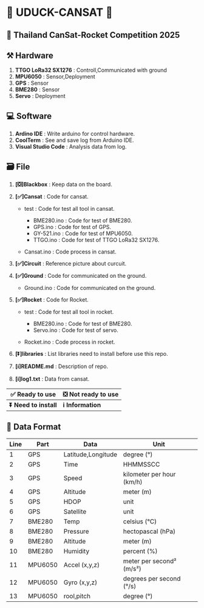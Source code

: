 # **🦆 UDUCK-CANSAT 🦆**
## **🚀 Thailand CanSat-Rocket Competition 2025**

## **⚒️ Hardware**
1. **TTGO LoRa32 SX1276** : Controll,Communicated with ground
2. **MPU6050** : Sensor,Deployment
3. **GPS** : Sensor
4. **BME280** : Sensor
5. **Servo** : Deployment

## **💻  Software**
1. **Ardino IDE** : Write arduino for control hardware.
2. **CoolTerm** : See and save log from Arduino IDE.
3. **Visual Studio Code** : Analysis data from log.

## **🗃️ File**
1. **[❎]Blackbox** : Keep data on the board. 
2. **[✅]Cansat** : Code for cansat.

    - test : Code for test all tool in cansat.

        - BME280.ino : Code for test of BME280.
        - GPS.ino : Code for test of GPS.
        - GY-521.ino : Code for test of MPU6050.
        - TTGO.ino : Code for test of TTGO LoRa32 SX1276.
    - Cansat.ino : Code process in cansat.
3. **[✅]Circuit** : Reference picture about curcuit. 
4. **[✅]Ground** : Code for communicated on the ground.
    - Ground.ino : Code for communicated on the ground.
5. **[✅]Rocket** : Code for Rocket.

    - test : Code for test all tool in rocket.

        - BME280.ino : Code for test of BME280.
        - Servo.ino : Code for test of servo.
    - Rocket.ino : Code process in rocket.
6. **[⏬]libraries** : List libraries need to install before use this repo.
7. **[ℹ️]README.md** : Description of repo.
8. **[ℹ️]log1.txt** : Data from cansat.

|**✅ Ready to use**|**❎ Not ready to use**|
|---|---|
|**⏬ Need to install**|**ℹ️ Information**|

## **📃 Data Format**
|**Line**| **Part** | **Data** | **Unit** |
|---|---|---|---|
| 1|GPS| Latitude,Longitude | degree (°) |
| 2|GPS| Time | HHMMSSCC |
| 3|GPS| Speed | kilometer per hour (km/h) |
| 4|GPS| Altitude | meter (m) |
| 5|GPS| HDOP | unit |
| 6|GPS| Satellite | unit |
| 7|BME280| Temp | celsius (°C) |
| 8|BME280| Pressure | hectopascal (hPa) |
| 9|BME280| Altitude | meter (m) |
| 10|BME280| Humidity | percent (%) |
| 11|MPU6050| Accel (x,y,z) | meter per second² (m/s²) |
| 12|MPU6050| Gyro (x,y,z) | degrees per second (°/s) |
| 13|MPU6050| rool,pitch | degree (°) |